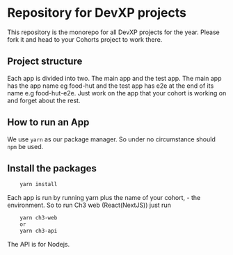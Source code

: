# Repository for DevXP projects
This repository is the monorepo for all DevXP projects for the year. Please fork it and head to your Cohorts project to work there.

## Project structure
Each app is divided into two. The main app and the test app. The main app has the app name eg food-hut and the test app has e2e at the end of its name e.g food-hut-e2e. Just work on the app that your cohort is working on and forget about the rest.

## How to run an App
We use ```yarn``` as our package manager. So under no circumstance should ```npm``` be used.
## Install the packages 

```bash
    yarn install 

```
Each app is run by running yarn plus the name of your cohort, - the environment. So to run Ch3 web (React(NextJS)) just run 
```bash
    yarn ch3-web
    or
    yarn ch3-api 
```
The API is for Nodejs.
